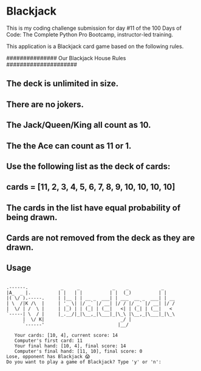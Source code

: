 # Blackjack

This is my coding challenge submission for day #11 of the 100 Days of Code: The Complete Python Pro Bootcamp, instructor-led training.

This application is a Blackjack card game based on the following rules.

############### Our Blackjack House Rules #####################

## The deck is unlimited in size. 
## There are no jokers. 
## The Jack/Queen/King all count as 10.
## The the Ace can count as 11 or 1.
## Use the following list as the deck of cards:
## cards = [11, 2, 3, 4, 5, 6, 7, 8, 9, 10, 10, 10, 10]
## The cards in the list have equal probability of being drawn.
## Cards are not removed from the deck as they are drawn.

## Usage

```

.------.            _     _            _    _            _    
|A_  _ |.          | |   | |          | |  (_)          | |   
|( \/ ).-----.     | |__ | | __ _  ___| | ___  __ _  ___| | __
| \  /|K /\  |     | '_ \| |/ _` |/ __| |/ / |/ _` |/ __| |/ /
|  \/ | /  \ |     | |_) | | (_| | (__|   <| | (_| | (__|   < 
`-----| \  / |     |_.__/|_|\__,_|\___|_|\_\ |\__,_|\___|_|\_\
      |  \/ K|                            _/ |                
      `------'                           |__/           

   Your cards: [10, 4], current score: 14
   Computer's first card: 11
   Your final hand: [10, 4], final score: 14
   Computer's final hand: [11, 10], final score: 0
Lose, opponent has Blackjack 😱
Do you want to play a game of Blackjack? Type 'y' or 'n': 

```